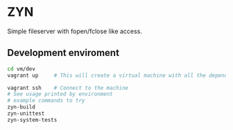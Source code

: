 # ZYN

Simple fileserver with fopen/fclose like access.

## Development enviroment

```bash
cd vm/dev
vagrant up     # This will create a virtual machine with all the dependencies and test data installed

vagrant ssh    # Connect to the machine
# See usage printed by environment
# example commands to try
zyn-build
zyn-unittest
zyn-system-tests

```